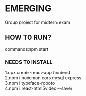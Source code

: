 # EMERGING

Group project for midterm exam

## HOW TO RUN?
commands:npm start

### NEEDS TO INSTALL
1.npx create-react-app frontend \
2.npm i nodemon cors mysql express\
3.npm i typeface-roboto\
4.npm i react-html5video --save\

